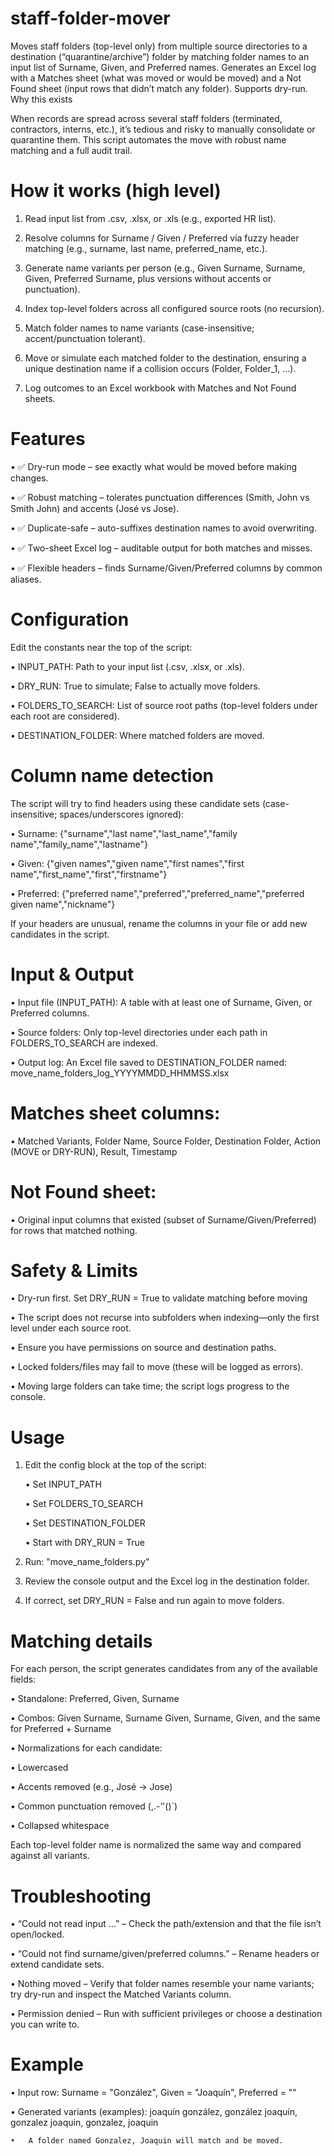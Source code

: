 # staff-folder-mover


Moves staff folders (top-level only) from multiple source directories to a destination (“quarantine/archive”) folder by matching folder names to an input list of Surname, Given, and Preferred names. Generates an Excel log with a Matches sheet (what was moved or would be moved) and a Not Found sheet (input rows that didn’t match any folder). Supports dry-run.
Why this exists

When records are spread across several staff folders (terminated, contractors, interns, etc.), it’s tedious and risky to manually consolidate or quarantine them. This script automates the move with robust name matching and a full audit trail.
# How it works (high level)

1.	Read input list from .csv, .xlsx, or .xls (e.g., exported HR list).

2.	Resolve columns for Surname / Given / Preferred via fuzzy header matching (e.g., surname, last name, preferred_name, etc.).

3.	Generate name variants per person (e.g., Given Surname, Surname, Given, Preferred Surname, plus versions without accents or punctuation).

4.	Index top-level folders across all configured source roots (no recursion).

5.	Match folder names to name variants (case-insensitive; accent/punctuation tolerant).

6.	Move or simulate each matched folder to the destination, ensuring a unique destination name if a collision occurs (Folder, Folder_1, …).

7.	Log outcomes to an Excel workbook with Matches and Not Found sheets.
# Features

•	✅ Dry-run mode – see exactly what would be moved before making changes.

•	✅ Robust matching – tolerates punctuation differences (Smith, John vs Smith John) and accents (José vs Jose).

•	✅ Duplicate-safe – auto-suffixes destination names to avoid overwriting.

•	✅ Two-sheet Excel log – auditable output for both matches and misses.

•	✅ Flexible headers – finds Surname/Given/Preferred columns by common aliases.
# Configuration

Edit the constants near the top of the script:

•	INPUT_PATH: Path to your input list (.csv, .xlsx, or .xls).

•	DRY_RUN: True to simulate; False to actually move folders.

•	FOLDERS_TO_SEARCH: List of source root paths (top-level folders under each root are considered).

•	DESTINATION_FOLDER: Where matched folders are moved.
# Column name detection

The script will try to find headers using these candidate sets (case-insensitive; spaces/underscores ignored):

•	Surname: {"surname","last name","last_name","family name","family_name","lastname"}

•	Given: {"given names","given name","first names","first name","first_name","first","firstname"}

•	Preferred: {"preferred name","preferred","preferred_name","preferred given name","nickname"}

If your headers are unusual, rename the columns in your file or add new candidates in the script.
# Input & Output

•	Input file (INPUT_PATH): A table with at least one of Surname, Given, or Preferred columns.

•	Source folders: Only top-level directories under each path in FOLDERS_TO_SEARCH are indexed.

•	Output log: An Excel file saved to DESTINATION_FOLDER named: 
 move_name_folders_log_YYYYMMDD_HHMMSS.xlsx
 
 # Matches sheet columns:
 
• Matched Variants, Folder Name, Source Folder, Destination Folder, Action (MOVE or DRY-RUN), Result, Timestamp

# Not Found sheet:

• Original input columns that existed (subset of Surname/Given/Preferred) for rows that matched nothing.
  
# Safety & Limits

• Dry-run first. Set DRY_RUN = True to validate matching before moving

• The script does not recurse into subfolders when indexing—only the first level under each source root.
 
• Ensure you have permissions on source and destination paths.
 
• Locked folders/files may fail to move (these will be logged as errors).
 
• Moving large folders can take time; the script logs progress to the console.
 
 
# Usage
1. Edit the config block at the top of the script:
   
	• Set INPUT_PATH

	• Set FOLDERS_TO_SEARCH

	• Set DESTINATION_FOLDER

	• Start with DRY_RUN = True
 
3.	Run: "move_name_folders.py"

4.	Review the console output and the Excel log in the destination folder.

5.	If correct, set DRY_RUN = False and run again to move folders.
# Matching details

For each person, the script generates candidates from any of the available fields:

•	Standalone: Preferred, Given, Surname

•	Combos: Given Surname, Surname Given, Surname, Given, and the same for Preferred + Surname

•	Normalizations for each candidate:

•	Lowercased

•	Accents removed (e.g., José → Jose)

•	Common punctuation removed (,.-’'()`)

•	Collapsed whitespace

Each top-level folder name is normalized the same way and compared against all variants.
# Troubleshooting

•	“Could not read input …” – Check the path/extension and that the file isn’t open/locked.

•	“Could not find surname/given/preferred columns.” – Rename headers or extend candidate sets.

•	Nothing moved – Verify that folder names resemble your name variants; try dry-run and inspect the Matched Variants column.

•	Permission denied – Run with sufficient privileges or choose a destination you can write to.
# Example

•	Input row: Surname = "González", Given = "Joaquín", Preferred = ""

•	Generated variants (examples): joaquín gonzález, gonzález joaquín, gonzalez joaquin, gonzalez, joaquin

	•	A folder named Gonzalez, Joaquin will match and be moved.
 
